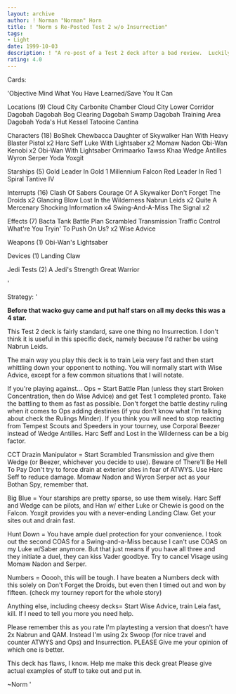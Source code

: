```yaml
---
layout: archive
author: ! Norman "Norman" Horn
title: ! "Norm s Re-Posted Test 2 w/o Insurrection"
tags:
- Light
date: 1999-10-03
description: ! "A re-post of a Test 2 deck after a bad review.  Luckily the guy understood the problems with his review.  It does have a few modifications though."
rating: 4.0
---
```

Cards: 

'Objective
Mind What You Have Learned/Save You It Can

Locations (9)
Cloud City Carbonite Chamber
Cloud City Lower Corridor
Dagobah
Dagobah Bog Clearing
Dagobah Swamp
Dagobah Training Area
Dagobah Yoda's Hut
Kessel
Tatooine Cantina

Characters (18)
BoShek
Chewbacca
Daughter of Skywalker
Han With Heavy Blaster Pistol x2
Harc Seff
Luke With Lightsaber x2
Momaw Nadon
Obi-Wan Kenobi x2
Obi-Wan With Lightsaber
Orrimaarko
Tawss Khaa
Wedge Antilles
Wyron Serper
Yoda
Yoxgit

Starships (5)
Gold Leader In Gold 1
Millennium Falcon
Red Leader In Red 1
Spiral
Tantive IV

Interrupts (16)
Clash Of Sabers
Courage Of A Skywalker
Don't Forget The Droids x2
Glancing Blow
Lost In the Wilderness
Nabrun Leids x2
Quite A Mercenary
Shocking Information x4
Swing-And-A-Miss
The Signal x2

Effects (7)
Bacta Tank
Battle Plan
Scrambled Transmission
Traffic Control
What're You Tryin' To Push On Us? x2
Wise Advice

Weapons (1)
Obi-Wan's Lightsaber

Devices (1)
Landing Claw

Jedi Tests (2)
A Jedi's Strength
Great Warrior

'

Strategy: '

**Before that wacko guy came and put half stars on all my decks this was a 4 star.**


This Test 2 deck is fairly standard, save one thing no Insurrection. I don't think it is useful in this specific deck, namely because I'd rather be using Nabrun Leids.

The main way you play this deck is to train Leia very fast and then start whittling down your opponent to nothing. You will normally start with Wise Advice, except for a few common situations that I will notate.

If you're playing against...
Ops = Start Battle Plan (unless they start Broken Concentration, then do Wise Advice) and get Test 1 completed pronto. Take the battling to them as fast as possible. Don't forget the battle destiny ruling when it comes to Ops adding destinies (if you don't know what I'm talking about check the Rulings Minder). If you think you will need to stop reacting from Tempest Scouts and Speeders in your tourney, use Corporal Beezer instead of Wedge Antilles. Harc Seff and Lost in the Wilderness can be a big factor.

CCT Drazin Manipulator = Start Scrambled Transmission and give them Wedge (or Beezer, whichever you decide to use). Beware of There'll Be Hell To Pay Don't try to force drain at exterior sites in fear of ATWYS. Use Harc Seff to reduce damage. Momaw Nadon and Wyron Serper act as your Bothan Spy, remember that.

Big Blue = Your starships are pretty sparse, so use them wisely. Harc Seff and Wedge can be pilots, and Han w/ either Luke or Chewie is good on the Falcon. Yoxgit provides you with a never-ending Landing Claw. Get your sites out and drain fast.

Hunt Down = You have ample duel protection for your convenience. I took out the second COAS for a Swing-and-a-Miss because I can't use COAS on my Luke w/Saber anymore. But that just means if you have all three and they initiate a duel, they can kiss Vader goodbye. Try to cancel Visage using Momaw Nadon and Serper.

Numbers = Ooooh, this will be tough. I have beaten a Numbers deck with this solely on Don't Forget the Droids, but even then I timed out and won by fifteen. (check my tourney report for the whole story)

Anything else, including cheesy decks= Start Wise Advice, train Leia fast, kill. If I need to tell you more you need help.

Please remember this as you rate  I'm playtesting a version that doesn't have 2x Nabrun and QAM.  Instead I'm using 2x Swoop (for nice travel and counter ATWYS and Ops) and Insurrection.	PLEASE Give me your opinion of which one is better.

This deck has flaws, I know. Help me make this deck great Please give actual examples of stuff to take out and put in.

~Norm '